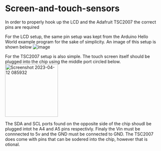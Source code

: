 # Screen-and-touch-sensors

In order to properly hook up the LCD and the Adafruit TSC2007 the correct pins are required

For the LCD setup, the same pin setup was kept from the Arduino Hello World example program for the sake of simplicity. An image of this setup is shown below
![image](https://user-images.githubusercontent.com/123525432/231464135-824529f8-7560-4c6d-8928-f1d041b8f095.png)

For the TSC2007 setup is also simple. The touch screen itself should be plugged into the chip using the middle port circled below.
<img width="173" alt="Screenshot 2023-04-12 085932" src="https://user-images.githubusercontent.com/123525432/231465104-8c2f3345-d49d-481d-85e9-d0088bcb56cb.png">

The SDA and SCL ports found on the opposite side of the chip shoudl be plugged intot he A4 and A5 pins respectivly. Finaly the Vin must be connnected to 5v and the GND must be connected to GND. The TSC2007 does come with pins that can be sodered into the chip, however that is otional.
